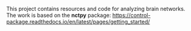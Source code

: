 

This project contains resources and code for analyzing brain networks.  
The work is based on the **nctpy** package: https://control-package.readthedocs.io/en/latest/pages/getting_started/
